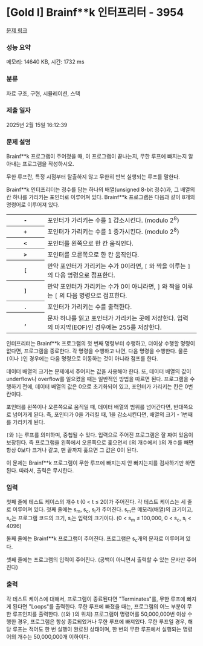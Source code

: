 # [Gold I] Brainf**k 인터프리터 - 3954 

[문제 링크](https://www.acmicpc.net/problem/3954) 

### 성능 요약

메모리: 14640 KB, 시간: 1732 ms

### 분류

자료 구조, 구현, 시뮬레이션, 스택

### 제출 일자

2025년 2월 15일 16:12:39

### 문제 설명

<p>Brainf**k 프로그램이 주어졌을 때, 이 프로그램이 끝나는지, 무한 루프에 빠지는지 알아내는 프로그램을 작성하시오.</p>

<p>무한 루프란, 특정 시점부터 탈출하지 않고 무한히 반복 실행되는 루프를 말한다.</p>

<p>Brainf**k 인터프리터는 정수를 담는 하나의 배열(unsigned 8-bit 정수)과, 그 배열의 칸 하나를 가리키는 포인터로 이루어져 있다. Brainf**k 프로그램은 다음과 같이 8개의 명령어로 이루어져 있다.</p>

<table class="table table-bordered" style="width:100%">
	<tbody>
		<tr>
			<th style="width:20%"><code>-</code></th>
			<td style="width:80%">포인터가 가리키는 수를 1 감소시킨다. (modulo 2<sup>8</sup>)</td>
		</tr>
		<tr>
			<th><code>+</code></th>
			<td>포인터가 가리키는 수를 1 증가시킨다. (modulo 2<sup>8</sup>)</td>
		</tr>
		<tr>
			<th><code><</code></th>
			<td>포인터를 왼쪽으로 한 칸 움직인다.</td>
		</tr>
		<tr>
			<th><code>></code></th>
			<td>포인터를 오른쪽으로 한 칸 움직인다.</td>
		</tr>
		<tr>
			<th><code>[</code></th>
			<td>만약 포인터가 가리키는 수가 0이라면, <code data-stringify-type="code">[</code> 와 짝을 이루는 <code data-stringify-type="code">]</code> 의 다음 명령으로 점프한다.</td>
		</tr>
		<tr>
			<th><code>]</code></th>
			<td>만약 포인터가 가리키는 수가 0이 아니라면, <code data-stringify-type="code">]</code> 와 짝을 이루는 <code data-stringify-type="code">[</code> 의 다음 명령으로 점프한다.</td>
		</tr>
		<tr>
			<th>.</th>
			<td>포인터가 가리키는 수를 출력한다.</td>
		</tr>
		<tr>
			<th>,</th>
			<td>문자 하나를 읽고 포인터가 가리키는 곳에 저장한다. 입력의 마지막(EOF)인 경우에는 255를 저장한다.</td>
		</tr>
	</tbody>
</table>

<p>인터프리터는 Brainf**k 프로그램의 첫 번째 명령부터 수행하고, 더이상 수행할 명령이 없다면, 프로그램을 종료한다. 각 명령을 수행하고 나면, 다음 명령을 수행한다. 물론 <code>[</code>이나 <code>]</code>인 경우에는 다음 명령으로 이동하는 것이 아니라 점프를 한다.</p>

<p>데이터 배열의 크기는 문제에서 주어지는 값을 사용해야 한다. 또, 데이터 배열의 값이 underflow나 overflow를 일으켰을 때는 일반적인 방법을 따르면 된다. 프로그램을 수행하기 전에, 데이터 배열의 값은 0으로 초기화되어 있고, 포인터가 가리키는 칸은 0번 칸이다.</p>

<p>포인터를 왼쪽이나 오른쪽으로 움직일 때, 데이터 배열의 범위를 넘어간다면, 반대쪽으로 넘어가게 된다. 즉, 포인터가 0을 가리킬 때, 1을 감소시킨다면, 배열의 크기 - 1번째를 가리키게 된다.</p>

<p><code>[</code>와 <code>]</code>는 루프를 의미하며, 중첩될 수 있다. 입력으로 주어진 프로그램은 잘 짜여 있음이 보장된다. 즉 프로그램을 왼쪽에서 오른쪽으로 훑으면서 <code>[</code>의 개수에서 <code>]</code>의 개수를 빼면 항상 0보다 크거나 같고, 맨 끝까지 훑으면 그 값은 0이 된다.</p>

<p>이 문제는 Brainf**k 프로그램이 무한 루프에 빠지는지 안 빠지는지를 검사하기만 하면 된다. 따라서, 출력은 무시한다.</p>

### 입력 

 <p>첫째 줄에 테스트 케이스의 개수 t (0 < t ≤ 20)가 주어진다. 각 테스트 케이스는 세 줄로 이루어져 있다. 첫째 줄에는 s<sub>m</sub>, s<sub>c</sub>, s<sub>i</sub>가 주어진다. s<sub>m</sub>은 메모리(배열)의 크기이고, s<sub>c</sub>는 프로그램 코드의 크기, s<sub>i</sub>는 입력의 크기이다. (0 < s<sub>m</sub> ≤ 100,000, 0 < s<sub>c</sub>, s<sub>i</sub> < 4096)</p>

<p>둘째 줄에는 Brainf**k 프로그램이 주어진다. 프로그램은 s<sub>c</sub>개의 문자로 이루어져 있다.</p>

<p>셋째 줄에는 프로그램의 입력이 주어진다. (공백이 아니면서 출력할 수 있는 문자만 주어진다)</p>

### 출력 

 <p>각 테스트 케이스에 대해서, 프로그램이 종료된다면 "Terminates"를, 무한 루프에 빠지게 된다면 "Loops"를 출력한다. 무한 루프에 빠졌을 때는, 프로그램의 어느 부분이 무한 루프인지를 출력한다. (<code>[</code>와 <code>]</code>의 위치) 프로그램이 명령어를 50,000,000번 이상 수행한 경우, 프로그램은 항상 종료되었거나 무한 루프에 빠져있다. 무한 루프일 경우, 해당 루프는 적어도 한 번 실행이 완료된 상태이며, 한 번의 무한 루프에서 실행되는 명령어의 개수는 50,000,000개 이하이다.</p>

